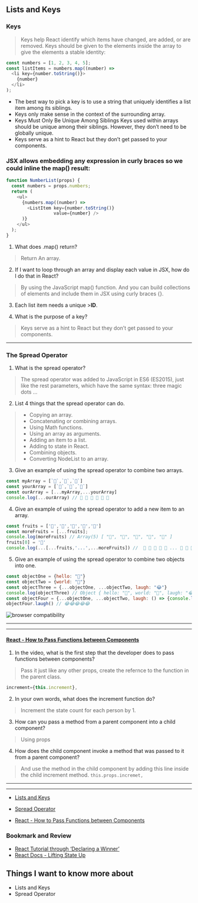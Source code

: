 ## Lists and Keys
### Keys
> Keys help React identify which items have changed, are added, or are removed. Keys should be given to the elements inside the array to give the elements a stable identity:
```javascript
const numbers = [1, 2, 3, 4, 5];
const listItems = numbers.map((number) =>
  <li key={number.toString()}>
    {number}
  </li>
);
```
- The best way to pick a key is to use a string that uniquely identifies a list item among its siblings.
- Keys only make sense in the context of the surrounding array.
- Keys Must Only Be Unique Among Siblings
Keys used within arrays should be unique among their siblings. However, they don’t need to be globally unique.
- Keys serve as a hint to React but they don’t get passed to your components.

### JSX allows embedding any expression in curly braces so we could inline the map() result:
```javascript
function NumberList(props) {
  const numbers = props.numbers;
  return (
    <ul>
      {numbers.map((number) =>
        <ListItem key={number.toString()}
                  value={number} />
      )}
    </ul>
  );
}
```

1. What does .map() return?
> Return An array.

2. If I want to loop through an array and display each value in JSX, how do I do that in React?
>  By using the JavaScript map() function. And you can build collections of elements and include them in JSX using curly braces {}.
3. Each list item needs a unique >**ID**.

4. What is the purpose of a key?

> Keys serve as a hint to React but they don’t get passed to your components.

****
### The Spread Operator

1. What is the spread operator?
> The spread operator was added to JavaScript in ES6 (ES2015), just like the rest parameters, which have the same syntax: three magic dots …

2. List 4 things that the spread operator can do.
> - Copying an array.
> - Concatenating or combining arrays.
> - Using Math functions.
> - Using an array as arguments.
> - Adding an item to a list.
> - Adding to state in React.
> - Combining objects.
> - Converting NodeList to an array.

3. Give an example of using the spread operator to combine two arrays.
```javascript
const myArray = [`🤪`,`🐻`,`🎌`]
const yourArray = [`🙂`,`🤗`,`🤩`]
const ourArray = [...myArray,...yourArray]
console.log(...ourArray) // 🤪 🐻 🎌 🙂 🤗 🤩
```
4. Give an example of using the spread operator to add a new item to an array.
```javascript
const fruits = ['🍏','🍊','🍌','🍉','🍍']
const moreFruits = [...fruits];
console.log(moreFruits) // Array(5) [ "🍏", "🍊", "🍌", "🍉", "🍍" ]
fruits[0] = '🍑'
console.log(...[...fruits,'...',...moreFruits]) //  🍑 🍊 🍌 🍉 🍍 ... 🍏 🍊 🍌 🍉 🍍
```
5. Give an example of using the spread operator to combine two objects into one.
```javascript
const objectOne = {hello: "🤪"}
const objectTwo = {world: "🐻"}
const objectThree = {...objectOne, ...objectTwo, laugh: "😂"}
console.log(objectThree) // Object { hello: "🤪", world: "🐻", laugh: "😂" }
const objectFour = {...objectOne, ...objectTwo, laugh: () => {console.log("😂".repeat(5))}}
objectFour.laugh() // 😂😂😂😂😂
 ```
![ browser compatibility ](https://miro.medium.com/max/700/1*eqKBiABFRy_uEBdchVZ9Qw.png)
***
***
#### [React - How to Pass Functions between Components](https://www.youtube.com/watch?v=c05OL7XbwXU)

1. In the video, what is the first step that the developer does to pass functions between components?
> Pass it just like any other props, create the refernce to the function in the parent class.
```javascript
increment={this.increment},
```

2. In your own words, what does the increment function do?
> Increment the state count for each person by 1.

3. How can you pass a method from a parent component into a child component?
> Using props
4. How does the child component invoke a method that was passed to it from a parent component?
> And use the method in the child component by adding this line inside the child increment method.
```this.props.incremet,```
****
****

- [Lists and Keys](https://reactjs.org/docs/lists-and-keys.html)

- [Spread Operator ](https://medium.com/coding-at-dawn/how-to-use-the-spread-operator-in-javascript-b9e4a8b06fab)
- [React - How to Pass Functions between Components](https://www.youtube.com/watch?v=c05OL7XbwXU)

### Bookmark and Review
- [React Tutorial through ‘Declaring a Winner’](https://reactjs.org/tutorial/tutorial.html)
- [React Docs - Lifting State Up](https://reactjs.org/docs/lifting-state-up.html)

## Things I want to know more about
- Lists and Keys
- Spread Operator